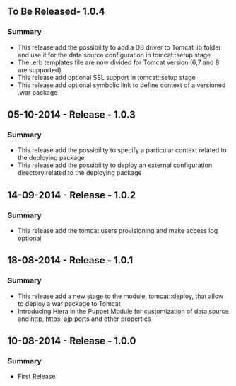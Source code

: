 ## To Be Released- 1.0.4
### Summary
- This release add the possibility to add a DB driver to Tomcat lib folder and use it for the data source configuration in tomcat::setup stage
- The .erb templates file are now divided for Tomcat version (6,7 and 8 are supported)
- This release add optional SSL support in tomcat::setup stage
- This release add optional symbolic link to define context of a versioned .war package

## 05-10-2014 - Release - 1.0.3
### Summary
- This release add the possibility to specify a particular context related to the deploying package
- This release add the possibility to deploy an external configuration directory related to the deploying package

## 14-09-2014 - Release - 1.0.2
### Summary
- This release add the tomcat users provisioning and make access log optional

## 18-08-2014 - Release - 1.0.1
### Summary
- This release add a new stage to the module, tomcat::deploy, that allow to deploy a war package to Tomcat
- Introducing Hiera in the Puppet Module for customization of data source and http, https, ajp ports and other properties

## 10-08-2014 - Release - 1.0.0
### Summary
- First Release
